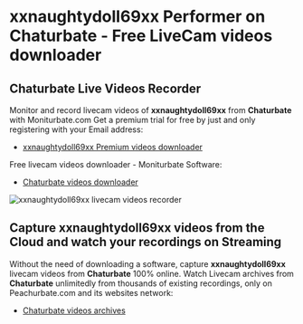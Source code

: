 # xxnaughtydoll69xx Performer on Chaturbate - Free LiveCam videos downloader

## Chaturbate Live Videos Recorder

Monitor and record livecam videos of **xxnaughtydoll69xx** from **Chaturbate** with Moniturbate.com
Get a premium trial for free by just and only registering with your Email address:
* [xxnaughtydoll69xx Premium videos downloader](https://moniturbate.com/request-demo-licence-key.html)

Free livecam videos downloader - Moniturbate Software:
* [Chaturbate videos downloader](https://moniturbate.com/moniturbate-download-software.html)

![xxnaughtydoll69xx livecam videos recorder](https://peachurnet.com/templates/moniturbate-software.png)


## Capture xxnaughtydoll69xx videos from the Cloud and watch your recordings on Streaming

Without the need of downloading a software, capture **xxnaughtydoll69xx** livecam videos from **Chaturbate** 100% online.
Watch Livecam archives from **Chaturbate** unlimitedly from thousands of existing recordings, only on Peachurbate.com and its websites network:
* [Chaturbate videos archives](https://peachurnet.com/)